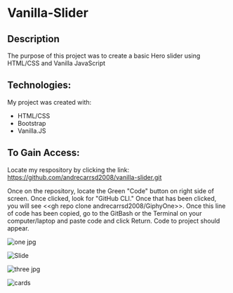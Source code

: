 # Vanilla-Slider

## Description
The purpose of this project was to create a basic Hero slider using HTML/CSS and Vanilla JavaScript

## Technologies:
My project was created with:
* HTML/CSS 
* Bootstrap
* Vanilla.JS


## To Gain Access:
Locate my respository by clicking the link: 
https://github.com/andrecarrsd2008/vanilla-slider.git

Once on the repository, locate the Green "Code" button on right side of screen. Once clicked, look for "GitHub CLI." Once that has been clicked, you will see <<gh repo clone andrecarrsd2008/GiphyOne>>. Once this line of code has been copied, go to the GitBash or the Terminal on your computer/laptop and paste code and click Return. Code to project should appear. 


![one jpg](https://user-images.githubusercontent.com/34385544/149839750-f4a93035-ce5a-4ce4-adf9-eff626cf23cc.PNG)

![Slide](https://user-images.githubusercontent.com/34385544/149839394-074592a3-1f1f-4c4b-b50e-ac299cdd273f.PNG)

![three jpg](https://user-images.githubusercontent.com/34385544/149839796-23695c10-5a98-49bb-baa6-1fc139550a50.PNG)

![cards](https://user-images.githubusercontent.com/34385544/149839844-ea668068-a6fd-4eec-b3fb-ca859cb6a4ba.PNG)
